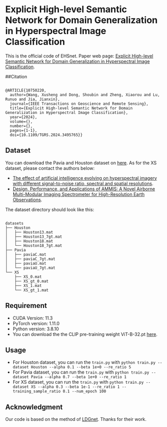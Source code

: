 # Explicit High-level Semantic Network for Domain Generalization in Hyperspectral Image Classification

This is the official code of EHSnet. 
Paper web page: [Explicit High-level Semantic Network for Domain Generalization in Hyperspectral Image Classification](https://ieeexplore.ieee.org/document/10750220).

##Citation
```

@ARTICLE{10750220,
  author={Wang, Xusheng and Dong, Shoubin and Zheng, Xiaorou and Lu, Runuo and Jia, Jianxin},
  journal={IEEE Transactions on Geoscience and Remote Sensing}, 
  title={Explicit High-level Semantic Network for Domain Generalization in Hyperspectral Image Classification}, 
  year={2024},
  volume={},
  number={},
  pages={1-1},
  doi={10.1109/TGRS.2024.3495765}}
```

## Dataset
You can download the Pavia and Houston dataset on [here](https://github.com/YuxiangZhang-BIT/Data-CSHSI). 
As for the XS dataset, please contact the authors below:
* [The effect of artificial intelligence evolving on hyperspectral imagery with different signal-to-noise ratio, spectral and spatial resolutions](https://www.sciencedirect.com/science/article/pii/S0034425724003092). 
* [Design, Performance, and Applications of AMMIS: A Novel Airborne Multi-Modular Imaging Spectrometer for High-Resolution Earth Observations](https://www.sciencedirect.com/science/article/pii/S0034425724003092). 

The dataset directory should look like this:
```

datasets
├── Houston
│   ├── Houston13.mat
│   ├── Houston13_7gt.mat
│   ├── Houston18.mat
│   └── Houston18_7gt.mat
├── Pavia
│   ├── paviaC.mat
│   ├── paviaC_7gt.mat
│   ├── paviaU.mat
│   └── paviaU_7gt.mat
└── XS
    ├── XS_0.mat
    ├── XS_gt_0.mat
    ├── XS_1.mat
    └── XS_gt_1.mat
```
## Requirement
* CUDA Version: 11.3
* PyTorch version: 1.11.0
* Python version: 3.8.10
* You can download the the CLIP pre-training weight ViT-B-32\.pt [here](https://openaipublic.azureedge.net/clip/models/40d365715913c9da98579312b702a82c18be219cc2a73407c4526f58eba950af/ViT-B-32.pt).
## Usage
* For Houston dataset, you can run the `train.py` with `python train.py --dataset Houston --alpha 0.1 --beta 1e+0 --re_ratio 5`
* For Pavia dataset, you can run the `train.py` with `python train.py --dataset Pavia --alpha 0.7 --beta 1e+0 --re_ratio 1`
* For XS dataset, you can run the `train.py` with `python train.py --dataset XS --alpha 0.3 --beta 1e-1 --re_ratio 1 --training_sample_ratio 0.1 --num_epoch 100`

## Acknowledgment
 Our code is based on the method of [LDGnet](https://github.com/YuxiangZhang-BIT/IEEE_TGRS_LDGnet.git). Thanks for their work.

